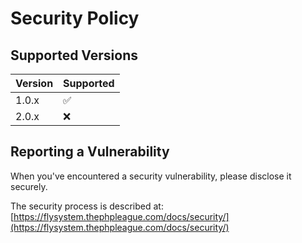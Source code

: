 # Security Policy

## Supported Versions

| Version | Supported          |
| ------- | ------------------ |
| 1.0.x   | :white_check_mark: |
| 2.0.x   | :x:                |

## Reporting a Vulnerability

When you've encountered a security vulnerability, please disclose it securely.

The security process is described at:
[https://flysystem.thephpleague.com/docs/security/](https://flysystem.thephpleague.com/docs/security/)
